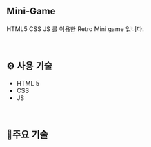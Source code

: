 ## Mini-Game
HTML5 CSS JS 를 이용한 Retro Mini game 입니다.

<br>

## ⚙️ 사용 기술
- HTML 5
- CSS
- JS

<br>

## 📌주요 기술
